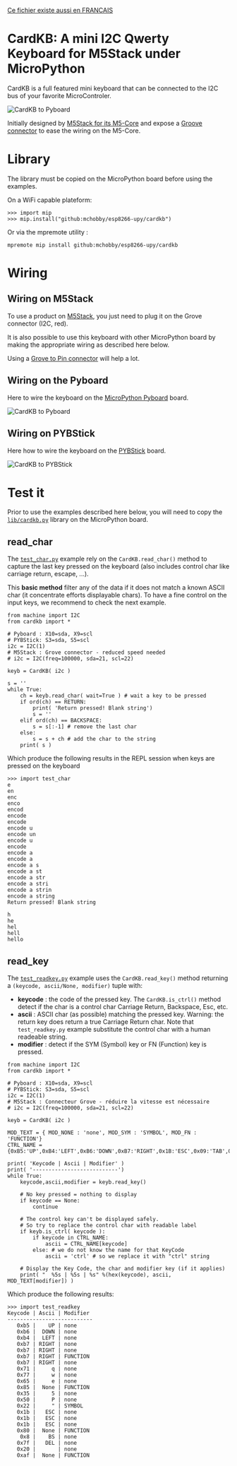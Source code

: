 [Ce fichier existe aussi en FRANCAIS](readme.md)

# CardKB: A mini I2C Qwerty Keyboard for M5Stack under MicroPython

CardKB is a full featured mini keyboard that can be connected to the I2C bus of your favorite MicroControler.

![CardKB to Pyboard](docs/_static/cardkb.jpg)

Initially designed by [M5Stack for its M5-Core](https://shop.mchobby.be/fr/153-m5stack-esp) and expose a [Groove connector](https://shop.mchobby.be/fr/154-grove) to ease the wiring on the M5-Core.

# Library

The library must be copied on the MicroPython board before using the examples.

On a WiFi capable plateform:

```
>>> import mip
>>> mip.install("github:mchobby/esp8266-upy/cardkb")
```

Or via the mpremote utility :

```
mpremote mip install github:mchobby/esp8266-upy/cardkb
```

# Wiring

## Wiring on M5Stack

To use a product on [M5Stack](https://shop.mchobby.be/fr/153-m5stack-esp), you just need to plug it on the Grove connector (I2C, red).

It is also possible to use this keyboard with other MicroPython board by making the appropriate wiring as described here below.

Using a [Grove to Pin connector](https://shop.mchobby.be/fr/m5stack-esp/1929-connecteur-grove-vers-broches-5pcs-3232100019294-m5stack.html) will help a lot.

## Wiring on the Pyboard

Here to wire the keyboard on the [MicroPython Pyboard](https://shop.mchobby.be/fr/56-micropython) board.

![CardKB to Pyboard](docs/_static/cardkb-to-pyboard.jpg)

## Wiring on PYBStick

Here how to wire the keyboard on the [PYBStick](https://shop.mchobby.be/fr/recherche?controller=search&orderby=position&orderway=desc&search_query=PYBStick&submit_search=) board.

![CardKB to PYBStick](docs/_static/cardkb-to-pybstick.jpg)

# Test it

Prior to use the examples described here below, you will need to copy the [`lib/cardkb.py`](lib/cardkb.py) library on the MicroPython board.

## read_char

The [`test_char.py`](examples/test_char.py) example rely on the `CardKB.read_char()` method to capture the last key pressed on the keyboard (also includes control char like carriage return, escape, ...).

This __basic method__ filter any of the data if it does not match a known ASCII char (it concentrate efforts displayable chars). To have a fine control on the input keys, we recommend to check the next example.

```
from machine import I2C
from cardkb import *

# Pyboard : X10=sda, X9=scl
# PYBStick: S3=sda, S5=scl
i2c = I2C(1)
# M5Stack : Grove connector - reduced speed needed
# i2c = I2C(freq=100000, sda=21, scl=22)

keyb = CardKB( i2c )

s = ''
while True:
	ch = keyb.read_char( wait=True ) # wait a key to be pressed
	if ord(ch) == RETURN:
		print( 'Return pressed! Blank string')
		s = ''
	elif ord(ch) == BACKSPACE:
		s = s[:-1] # remove the last char
	else:
		s = s + ch # add the char to the string
	print( s )
```

Which produce the following results in the REPL session when keys are pressed on the keyboard

```
>>> import test_char
e
en
enc
enco
encod
encode
encode
encode u
encode un
encode u
encode
encode a
encode a
encode a s
encode a st
encode a str
encode a stri
encode a strin
encode a string
Return pressed! Blank string

h
he
hel
hell
hello
```

## read_key

The [`test_readkey.py`](examples/test_readkey.py) example uses the `CardKB.read_key()` method returning a `(keycode, ascii/None, modifier)` tuple with:
* __keycode__ : the code of the pressed key. The `CardKB.is_ctrl()` method detect if the char is a control char Carriage Return, Backspace, Esc, etc.
* __ascii__ : ASCII char (as possible) matching the pressed key. Warning: the return key does return a true Carriage Return char. Note that `test_readkey.py` example substitute the control char with a human readeable string.
* __modifier__ : detect if the SYM (Symbol) key or FN (Function) key is pressed.

```
from machine import I2C
from cardkb import *

# Pyboard : X10=sda, X9=scl
# PYBStick: S3=sda, S5=scl
i2c = I2C(1)
# M5Stack : Connecteur Grove - réduire la vitesse est nécessaire
# i2c = I2C(freq=100000, sda=21, scl=22)

keyb = CardKB( i2c )

MOD_TEXT = { MOD_NONE : 'none', MOD_SYM : 'SYMBOL', MOD_FN : 'FUNCTION'}
CTRL_NAME = {0xB5:'UP',0xB4:'LEFT',0xB6:'DOWN',0xB7:'RIGHT',0x1B:'ESC',0x09:'TAB',0x08:'BS',0x7F:'DEL',0x0D:'CR'}

print( 'Keycode | Ascii | Modifier' )
print( '---------------------------')
while True:
	keycode,ascii,modifier = keyb.read_key()

	# No key pressed = nothing to display
	if keycode == None:
		continue

	# The control key can't be displayed safely.
	# So try to replace the control char with readable label
	if keyb.is_ctrl( keycode ):
		if keycode in CTRL_NAME:
			ascii = CTRL_NAME[keycode]
		else: # we do not know the name for that KeyCode
			ascii = 'ctrl' # so we replace it with "ctrl" string

	# Display the Key Code, the char and modifier key (if it applies)
	print( "  %5s | %5s | %s" %(hex(keycode), ascii, MOD_TEXT[modifier]) )

```

Which produce the following results:

```
>>> import test_readkey
Keycode | Ascii | Modifier
---------------------------
   0xb5 |    UP | none
   0xb6 |  DOWN | none
   0xb4 |  LEFT | none
   0xb7 | RIGHT | none
   0xb7 | RIGHT | none
   0xb7 | RIGHT | FUNCTION
   0xb7 | RIGHT | none
   0x71 |     q | none
   0x77 |     w | none
   0x65 |     e | none
   0x85 |  None | FUNCTION
   0x35 |     5 | none
   0x50 |     P | none
   0x22 |     " | SYMBOL
   0x1b |   ESC | none
   0x1b |   ESC | none
   0x1b |   ESC | none
   0x80 |  None | FUNCTION
    0x8 |    BS | none
   0x7f |   DEL | none
   0x20 |       | none
   0xaf |  None | FUNCTION
```
